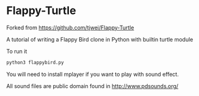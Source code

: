 Flappy-Turtle
=============

Forked from https://github.com/tjwei/Flappy-Turtle

A tutorial of writing a Flappy Bird clone in Python with builtin turtle module

To run it 
```sh
python3 flappybird.py
```

You will need to install mplayer if you want to play with sound effect.

All sound files are public domain found in http://www.pdsounds.org/
